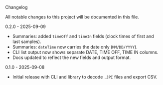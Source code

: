 Changelog

All notable changes to this project will be documented in this file.

0.2.0 - 2025-09-09
- Summaries: added `timeOff` and `timeIn` fields (clock times of first and last samples).
- Summaries: `dateTime` now carries the date only (`MM/DD/YYYY`).
- CLI list output now shows separate DATE, TIME OFF, TIME IN columns.
- Docs updated to reflect the new fields and output format.

0.1.0 - 2025-09-08
- Initial release with CLI and library to decode `.JPI` files and export CSV.
